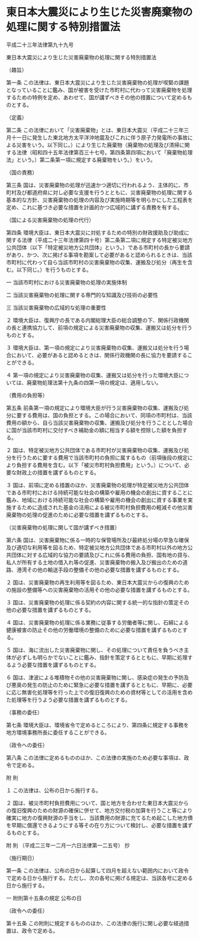 # 東日本大震災により生じた災害廃棄物の処理に関する特別措置法

平成二十三年法律第九十九号

東日本大震災により生じた災害廃棄物の処理に関する特別措置法

（趣旨）

第一条 この法律は、東日本大震災により生じた災害廃棄物の処理が喫緊の課題となっていることに鑑み、国が被害を受けた市町村に代わって災害廃棄物を処理するための特例を定め、あわせて、国が講ずべきその他の措置について定めるものとする。

（定義）

第二条 この法律において「災害廃棄物」とは、東日本大震災（平成二十三年三月十一日に発生した東北地方太平洋沖地震及びこれに伴う原子力発電所の事故による災害をいう。以下同じ。）により生じた廃棄物（廃棄物の処理及び清掃に関する法律（昭和四十五年法律第百三十七号。第四条第四項において「廃棄物処理法」という。）第二条第一項に規定する廃棄物をいう。）をいう。

（国の責務）

第三条 国は、災害廃棄物の処理が迅速かつ適切に行われるよう、主体的に、市町村及び都道府県に対し必要な支援を行うとともに、災害廃棄物の処理に関する基本的な方針、災害廃棄物の処理の内容及び実施時期等を明らかにした工程表を定め、これに基づき必要な措置を計画的かつ広域的に講ずる責務を有する。

（国による災害廃棄物の処理の代行）

第四条 環境大臣は、東日本大震災に対処するための特別の財政援助及び助成に関する法律（平成二十三年法律第四十号）第二条第二項に規定する特定被災地方公共団体（以下「特定被災地方公共団体」という。）である市町村の長から要請があり、かつ、次に掲げる事項を勘案して必要があると認められるときは、当該市町村に代わって自ら当該市町村の災害廃棄物の収集、運搬及び処分（再生を含む。以下同じ。）を行うものとする。

一 当該市町村における災害廃棄物の処理の実施体制

二 当該災害廃棄物の処理に関する専門的な知識及び技術の必要性

三 当該災害廃棄物の広域的な処理の重要性

２ 環境大臣は、復興庁の長である内閣総理大臣の総合調整の下、関係行政機関の長と連携協力して、前項の規定による災害廃棄物の収集、運搬又は処分を行うものとする。

３ 環境大臣は、第一項の規定により災害廃棄物の収集、運搬又は処分を行う場合において、必要があると認めるときは、関係行政機関の長に協力を要請することができる。

４ 第一項の規定により災害廃棄物の収集、運搬又は処分を行った環境大臣については、廃棄物処理法第十九条の四第一項の規定は、適用しない。

（費用の負担等）

第五条 前条第一項の規定により環境大臣が行う災害廃棄物の収集、運搬及び処分に要する費用は、国の負担とする。この場合において、同項の市町村は、当該費用の額から、自ら当該災害廃棄物の収集、運搬及び処分を行うこととした場合に国が当該市町村に交付すべき補助金の額に相当する額を控除した額を負担する。

２ 国は、特定被災地方公共団体である市町村が災害廃棄物の収集、運搬及び処分を行うために要する費用で当該市町村の負担に属するもの（前項後段の規定により負担する費用を含む。以下「被災市町村負担費用」という。）について、必要な財政上の措置を講ずるものとする。

３ 国は、前項に定める措置のほか、災害廃棄物の処理が特定被災地方公共団体である市町村における持続可能な社会の構築や雇用の機会の創出に資することに鑑み、地域における持続可能な社会の構築や雇用の機会の創出に資する事業を実施するために造成された基金の活用による被災市町村負担費用の軽減その他災害廃棄物の処理の促進のために必要な措置を講ずるものとする。

（災害廃棄物の処理に関して国が講ずべき措置）

第六条 国は、災害廃棄物に係る一時的な保管場所及び最終処分場の早急な確保及び適切な利用等を図るため、特定被災地方公共団体である市町村以外の地方公共団体に対する広域的な協力の要請及びこれに係る費用の負担、国有地の貸与、私人が所有する土地の借入れ等の促進、災害廃棄物の搬入及び搬出のための道路、港湾その他の輸送手段の整備その他の必要な措置を講ずるものとする。

２ 国は、災害廃棄物の再生利用等を図るため、東日本大震災からの復興のための施設の整備等への災害廃棄物の活用その他の必要な措置を講ずるものとする。

３ 国は、災害廃棄物の処理に係る契約の内容に関する統一的な指針の策定その他の必要な措置を講ずるものとする。

４ 国は、災害廃棄物の処理に係る業務に従事する労働者等に関し、石綿による健康被害の防止その他の労働環境の整備のために必要な措置を講ずるものとする。

５ 国は、海に流出した災害廃棄物に関し、その処理について責任を負うべき主体が必ずしも明らかでないことに鑑み、指針を策定するとともに、早期に処理するよう必要な措置を講ずるものとする。

６ 国は、津波による堆積物その他の災害廃棄物に関し、感染症の発生の予防及び悪臭の発生の防止のために緊急に必要な措置を講ずるとともに、早期に、必要に応じ無害化処理等を行った上での復旧復興のための資材等としての活用を含めた処理等を行うよう必要な措置を講ずるものとする。

（事務の委任）

第七条 環境大臣は、環境省令で定めるところにより、第四条に規定する事務を地方環境事務所長に委任することができる。

（政令への委任）

第八条 この法律に定めるもののほか、この法律の実施のため必要な事項は、政令で定める。

附 則

１ この法律は、公布の日から施行する。

２ 国は、被災市町村負担費用について、国と地方を合わせた東日本大震災からの復旧復興のための財源の確保に併せて、地方交付税の加算を行うこと等により確実に地方の復興財源の手当をし、当該費用の財源に充てるため起こした地方債を早期に償還できるようにする等その在り方について検討し、必要な措置を講ずるものとする。

附 則 （平成二三年一二月一六日法律第一二五号） 抄

（施行期日）

第一条 この法律は、公布の日から起算して四月を超えない範囲内において政令で定める日から施行する。ただし、次の各号に掲げる規定は、当該各号に定める日から施行する。

一 附則第十五条の規定 公布の日

（政令への委任）

第十五条 この附則に規定するもののほか、この法律の施行に関し必要な経過措置は、政令で定める。
